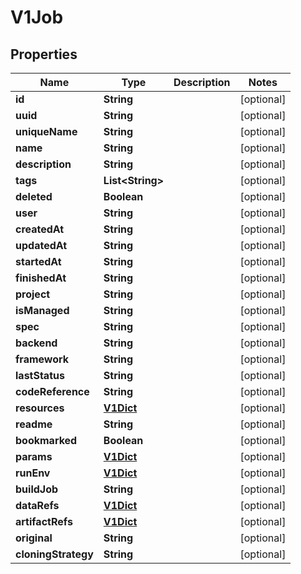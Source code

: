
# V1Job

## Properties
Name | Type | Description | Notes
------------ | ------------- | ------------- | -------------
**id** | **String** |  |  [optional]
**uuid** | **String** |  |  [optional]
**uniqueName** | **String** |  |  [optional]
**name** | **String** |  |  [optional]
**description** | **String** |  |  [optional]
**tags** | **List&lt;String&gt;** |  |  [optional]
**deleted** | **Boolean** |  |  [optional]
**user** | **String** |  |  [optional]
**createdAt** | **String** |  |  [optional]
**updatedAt** | **String** |  |  [optional]
**startedAt** | **String** |  |  [optional]
**finishedAt** | **String** |  |  [optional]
**project** | **String** |  |  [optional]
**isManaged** | **String** |  |  [optional]
**spec** | **String** |  |  [optional]
**backend** | **String** |  |  [optional]
**framework** | **String** |  |  [optional]
**lastStatus** | **String** |  |  [optional]
**codeReference** | **String** |  |  [optional]
**resources** | [**V1Dict**](V1Dict.md) |  |  [optional]
**readme** | **String** |  |  [optional]
**bookmarked** | **Boolean** |  |  [optional]
**params** | [**V1Dict**](V1Dict.md) |  |  [optional]
**runEnv** | [**V1Dict**](V1Dict.md) |  |  [optional]
**buildJob** | **String** |  |  [optional]
**dataRefs** | [**V1Dict**](V1Dict.md) |  |  [optional]
**artifactRefs** | [**V1Dict**](V1Dict.md) |  |  [optional]
**original** | **String** |  |  [optional]
**cloningStrategy** | **String** |  |  [optional]



